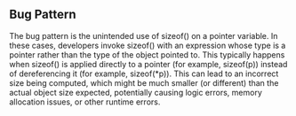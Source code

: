 ## Bug Pattern

The bug pattern is the unintended use of sizeof() on a pointer variable. In these cases, developers invoke sizeof() with an expression whose type is a pointer rather than the type of the object pointed to. This typically happens when sizeof() is applied directly to a pointer (for example, sizeof(p)) instead of dereferencing it (for example, sizeof(*p)). This can lead to an incorrect size being computed, which might be much smaller (or different) than the actual object size expected, potentially causing logic errors, memory allocation issues, or other runtime errors.